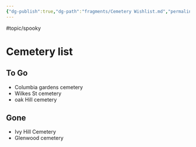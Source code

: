 ```yaml
---
{"dg-publish":true,"dg-path":"fragments/Cemetery Wishlist.md","permalink":"/fragments/cemetery-wishlist/","created":"2024-12-23T21:22:30.572-05:00","updated":"2025-02-01T00:26:48.321-05:00"}
---
```



#topic/spooky 
# Cemetery list
## To Go
- Columbia gardens cemetery 
- Wilkes St cemetery 
- oak Hill cemetery 
## Gone
- Ivy Hill Cemetery 
- Glenwood cemetery 